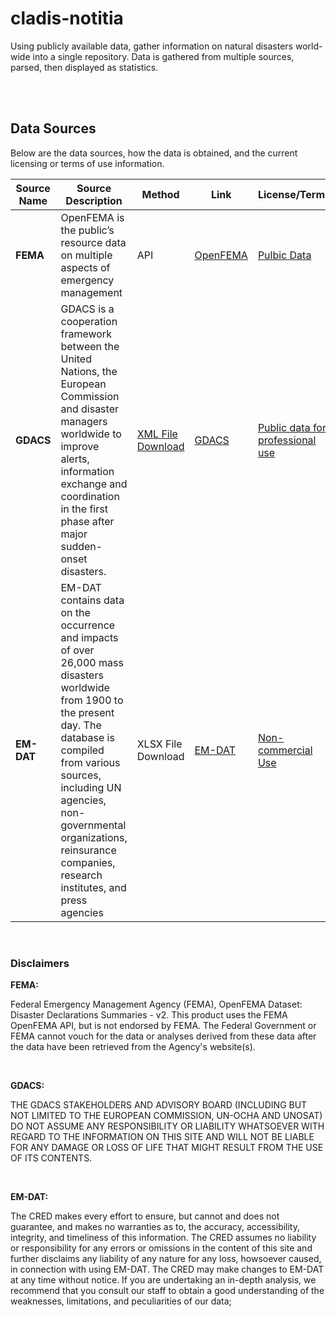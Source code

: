 # **cladis-notitia**

Using publicly available data, gather information on natural disasters world-wide into a single repository.
Data is gathered from multiple sources, parsed, then displayed as statistics.

<br>

<br>

## **Data Sources**

Below are the data sources, how the data is obtained, and the current licensing or terms of use information.

| Source Name | Source Description | Method | Link | License/Terms |
|-------------|--------------------|--------|------|---------------|
| **FEMA** | OpenFEMA is the public’s resource data on multiple aspects of emergency management | API | [OpenFEMA](https://www.fema.gov/openfema-data-page/disaster-declarations-summaries-v2) | [Pulbic Data](https://www.fema.gov/about/openfema/terms-conditions) |
| **GDACS** | GDACS is a cooperation framework between the United Nations, the European Commission and disaster managers worldwide to improve alerts, information exchange and coordination in the first phase after major sudden-onset disasters. | [XML File Download](https://gdacs.org/xml/rss.xml) | [GDACS](https://gdacs.org/) | [Public data for professional use](https://gdacs.org/About/termofuse.aspx) |
| **EM-DAT** | EM-DAT contains data on the occurrence and impacts of over 26,000 mass disasters worldwide from 1900 to the present day. The database is compiled from various sources, including UN agencies, non-governmental organizations, reinsurance companies, research institutes, and press agencies | XLSX File Download | [EM-DAT](https://www.emdat.be/) | [Non-commercial Use](https://doc.emdat.be/docs/legal/terms-of-use/) |

<br>

### Disclaimers

**FEMA:**

Federal Emergency Management Agency (FEMA), OpenFEMA Dataset: Disaster Declarations Summaries - v2. This product uses the FEMA OpenFEMA API, but is not endorsed by FEMA. The Federal Government or FEMA cannot vouch for the data or analyses derived from these data after the data have been retrieved from the Agency's website(s).

<br>

**GDACS:**

THE GDACS STAKEHOLDERS AND ADVISORY BOARD (INCLUDING BUT NOT LIMITED TO THE EUROPEAN COMMISSION, UN-OCHA AND UNOSAT) DO NOT ASSUME ANY RESPONSIBILITY OR LIABILITY WHATSOEVER WITH REGARD TO THE INFORMATION ON THIS SITE AND WILL NOT BE LIABLE FOR ANY DAMAGE OR LOSS OF LIFE THAT MIGHT RESULT FROM THE USE OF ITS CONTENTS.

<br>

**EM-DAT:**

The CRED makes every effort to ensure, but cannot and does not guarantee, and makes no warranties as to, the accuracy, accessibility, integrity, and timeliness of this information. The CRED assumes no liability or responsibility for any errors or omissions in the content of this site and further disclaims any liability of any nature for any loss, howsoever caused, in connection with using EM-DAT. The CRED may make changes to EM-DAT at any time without notice. If you are undertaking an in-depth analysis, we recommend that you consult our staff to obtain a good understanding of the weaknesses, limitations, and peculiarities of our data;

<br>

<br>
